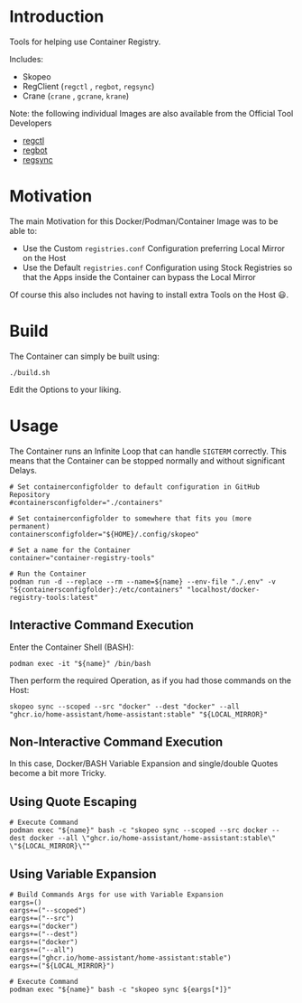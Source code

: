 # Introduction
Tools for helping use Container Registry.

Includes:
- Skopeo
- RegClient (`regctl` , `regbot`, `regsync`)
- Crane (`crane` , `gcrane`, `krane`)

Note: the following individual Images are also available from the Official Tool Developers
- [regctl](https://ghcr.io/regclient/regctl)
- [regbot](https://ghcr.io/regclient/regbot)
- [regsync](https://ghcr.io/regclient/regsync)

# Motivation
The main Motivation for this Docker/Podman/Container Image was to be able to:
- Use the Custom `registries.conf` Configuration preferring Local Mirror on the Host
- Use the Default `registries.conf` Configuration using Stock Registries so that the Apps inside the Container can bypass the Local Mirror

Of course this also includes not having to install extra Tools on the Host :smiley:.

# Build
The Container can simply be built using:
```
./build.sh
```

Edit the Options to your liking.

# Usage
The Container runs an Infinite Loop that can handle `SIGTERM` correctly.
This means that the Container can be stopped normally and without significant Delays.

```
# Set containerconfigfolder to default configuration in GitHub Repository
#containersconfigfolder="./containers"

# Set containerconfigfolder to somewhere that fits you (more permanent)
containersconfigfolder="${HOME}/.config/skopeo"

# Set a name for the Container
container="container-registry-tools"

# Run the Container
podman run -d --replace --rm --name=${name} --env-file "./.env" -v "${containersconfigfolder}:/etc/containers" "localhost/docker-registry-tools:latest"

```

## Interactive Command Execution
Enter the Container Shell (BASH):
```
podman exec -it "${name}" /bin/bash
```

Then perform the required Operation, as if you had those commands on the Host:
```
skopeo sync --scoped --src "docker" --dest "docker" --all "ghcr.io/home-assistant/home-assistant:stable" "${LOCAL_MIRROR}"
```

## Non-Interactive Command Execution
In this case, Docker/BASH Variable Expansion and single/double Quotes become a bit more Tricky.

## Using Quote Escaping
```
# Execute Command
podman exec "${name}" bash -c "skopeo sync --scoped --src docker --dest docker --all \"ghcr.io/home-assistant/home-assistant:stable\" \"${LOCAL_MIRROR}\""
```


## Using Variable Expansion
```
# Build Commands Args for use with Variable Expansion
eargs=()
eargs+=("--scoped")
eargs+=("--src")
eargs+=("docker")
eargs+=("--dest")
eargs+=("docker")
eargs+=("--all")
eargs+=("ghcr.io/home-assistant/home-assistant:stable")
eargs+=("${LOCAL_MIRROR}")

# Execute Command
podman exec "${name}" bash -c "skopeo sync ${eargs[*]}"
```
